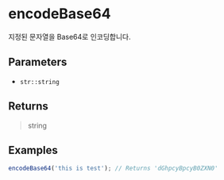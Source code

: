 # encodeBase64 <Badge type="tip" text="JavaScript" /><Badge type="info" text="Dart" />

지정된 문자열을 Base64로 인코딩합니다.

## Parameters

- `str::string`

## Returns

> string

## Examples

```javascript
encodeBase64('this is test'); // Returns 'dGhpcyBpcyB0ZXN0'
```
